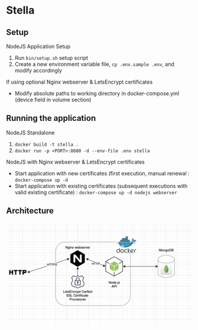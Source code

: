# Stella

## Setup

NodeJS Application Setup
1. Run `bin/setup.sh` setup script
2. Create a new environment variable file, `cp .env.sample .env`, and modify accordingly

If using optional Nginx webserver & LetsEncrypt certificates
- Modify absolute paths to working directory in docker-compose.yml (device field in volume section)

## Running the application

NodeJS Standalone

1. `docker build -t stella .`
2. `docker run -p <PORT>:8080 -d --env-file .env stella`

NodeJS with Nginx webserver & LetsEncrypt certificates
- Start application with new certificates (first execution, manual renewal : `docker-compose up -d`
- Start application with existing certificates (subsequent executions with valid existing certificate) : `docker-compose up -d nodejs webserver`

## Architecture
![Architecture Diagram](architecture-diagram.png)
